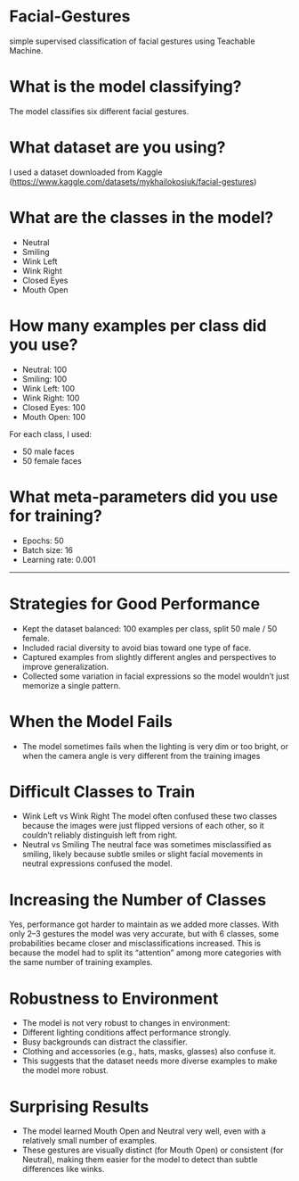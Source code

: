 # Facial-Gestures
simple supervised classification of facial gestures using Teachable Machine.

# What is the model classifying?
The model classifies six different facial gestures.

# What dataset are you using?
I used a dataset downloaded from Kaggle (https://www.kaggle.com/datasets/mykhailokosiuk/facial-gestures)

# What are the classes in the model?
- Neutral  
- Smiling  
- Wink Left  
- Wink Right  
- Closed Eyes  
- Mouth Open  

# How many examples per class did you use?
- Neutral: 100  
- Smiling: 100  
- Wink Left: 100  
- Wink Right: 100  
- Closed Eyes: 100  
- Mouth Open: 100 

For each class, I used:
- 50 male faces  
- 50 female faces 

# What meta-parameters did you use for training?
- Epochs: 50  
- Batch size: 16  
- Learning rate: 0.001  

---

# Strategies for Good Performance
- Kept the dataset balanced: 100 examples per class, split 50 male / 50 female.
- Included racial diversity to avoid bias toward one type of face.
- Captured examples from slightly different angles and perspectives to improve generalization.
- Collected some variation in facial expressions so the model wouldn’t just memorize a single pattern.
  
# When the Model Fails
- The model sometimes fails when the lighting is very dim or too bright, or when the camera angle is very different from the training images
  
# Difficult Classes to Train
- Wink Left vs Wink Right
The model often confused these two classes because the images were just flipped versions of each other, so it couldn’t reliably distinguish left from right.
- Neutral vs Smiling
The neutral face was sometimes misclassified as smiling, likely because subtle smiles or slight facial movements in neutral expressions confused the model.

# Increasing the Number of Classes
Yes, performance got harder to maintain as we added more classes. With only 2–3 gestures the model was very accurate, but with 6 classes, some probabilities became closer and misclassifications increased. This is because the model had to split its “attention” among more categories with the same number of training examples.

# Robustness to Environment
- The model is not very robust to changes in environment:
- Different lighting conditions affect performance strongly.
- Busy backgrounds can distract the classifier.
- Clothing and accessories (e.g., hats, masks, glasses) also confuse it.
- This suggests that the dataset needs more diverse examples to make the model more robust.
  
# Surprising Results
- The model learned Mouth Open and Neutral very well, even with a relatively small number of examples.
- These gestures are visually distinct (for Mouth Open) or consistent (for Neutral), making them easier for the model to detect than subtle differences like winks.
